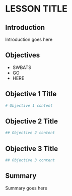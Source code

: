 
# LESSON TITLE

## Introduction
Introduction goes here

## Objectives
* SWBATS 
* GO 
* HERE

## Objective 1 Title


```python
# Objective 1 content
```

## Objective 2 Title


```python
## Objective 2 content
```

## Objective 3 Title


```python
## Objective 3 content
```

## Summary
Summary goes here
